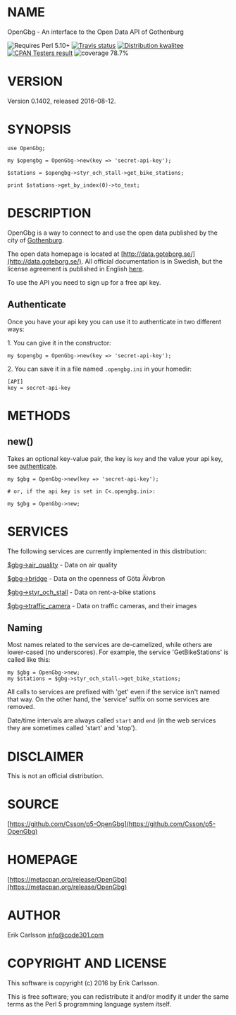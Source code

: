 # NAME

OpenGbg - An interface to the Open Data API of Gothenburg

<div>
    <p>
    <img src="https://img.shields.io/badge/perl-5.10+-blue.svg" alt="Requires Perl 5.10+" />
    <a href="https://travis-ci.org/Csson/p5-OpenGbg"><img src="https://api.travis-ci.org/Csson/p5-OpenGbg.svg?branch=master" alt="Travis status" /></a>
    <a href="http://cpants.cpanauthors.org/release/CSSON/OpenGbg-0.1402"><img src="http://badgedepot.code301.com/badge/kwalitee/CSSON/OpenGbg/0.1402" alt="Distribution kwalitee" /></a>
    <a href="http://matrix.cpantesters.org/?dist=OpenGbg%200.1402"><img src="http://badgedepot.code301.com/badge/cpantesters/OpenGbg/0.1402" alt="CPAN Testers result" /></a>
    <img src="https://img.shields.io/badge/coverage-78.7%-orange.svg" alt="coverage 78.7%" />
    </p>
</div>

# VERSION

Version 0.1402, released 2016-08-12.

# SYNOPSIS

    use OpenGbg;

    my $opengbg = OpenGbg->new(key => 'secret-api-key');

    $stations = $opengbg->styr_och_stall->get_bike_stations;

    print $stations->get_by_index(0)->to_text;

# DESCRIPTION

OpenGbg is a way to connect to and use the open data published by the city of [Gothenburg](https://en.wikipedia.org/wiki/Gothenburg).

The open data homepage is located at [http://data.goteborg.se/](http://data.goteborg.se/). All official documentation is in Swedish, but the license agreement is published
in English [here](https://gbgdata.wordpress.com/goopen/).

To use the API you need to sign up for a free api key.

## Authenticate

Once you have your api key you can use it to authenticate in two different ways:

1\. You can give it in the constructor:

    my $opengbg = OpenGbg->new(key => 'secret-api-key');

2\. You can save it in a file named `.opengbg.ini` in your homedir:

    [API]
    key = secret-api-key

# METHODS

## new()

Takes an optional key-value pair, the key is `key` and the value your api key, see [authenticate](#authenticate).

    my $gbg = OpenGbg->new(key => 'secret-api-key');

    # or, if the api key is set in C<.opengbg.ini>:

    my $gbg = OpenGbg->new;

# SERVICES

The following services are currently implemented in this distribution:

[$gbg->air\_quality](https://metacpan.org/pod/OpenGbg::Service::AirQuality) - Data on air quality

[$gbg->bridge](https://metacpan.org/pod/OpenGbg::Service::Bridge) - Data on the openness of Göta Älvbron

[$gbg->styr\_och\_stall](https://metacpan.org/pod/OpenGbg::Service::StyrOchStall) - Data on rent-a-bike stations

[$gbg->traffic\_camera](https://metacpan.org/pod/OpenGbg::Service::TrafficCamera) - Data on traffic cameras, and their images

## Naming

Most names related to the services are de-camelized, while others are lower-cased (no underscores). For example, the service 'GetBikeStations' is called like this:

    my $gbg = OpenGbg->new;
    my $stations = $gbg->styr_och_stall->get_bike_stations;

All calls to services are prefixed with 'get' even if the service isn't named that way. On the other hand, the 'service' suffix on some services are removed.

Date/time intervals are always called `start` and `end` (in the web services they are sometimes called 'start' and 'stop').

# DISCLAIMER

This is not an official distribution.

# SOURCE

[https://github.com/Csson/p5-OpenGbg](https://github.com/Csson/p5-OpenGbg)

# HOMEPAGE

[https://metacpan.org/release/OpenGbg](https://metacpan.org/release/OpenGbg)

# AUTHOR

Erik Carlsson <info@code301.com>

# COPYRIGHT AND LICENSE

This software is copyright (c) 2016 by Erik Carlsson.

This is free software; you can redistribute it and/or modify it under
the same terms as the Perl 5 programming language system itself.
